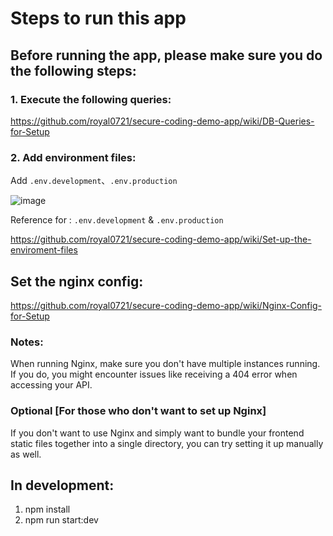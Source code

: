 # Steps to run this app

## Before running the app, please make sure you do the following steps:

### 1. Execute the following queries:

https://github.com/royal0721/secure-coding-demo-app/wiki/DB-Queries-for-Setup

### 2. Add environment files:

Add `.env.development`、`.env.production`

![image](https://github.com/user-attachments/assets/20e4bd3a-ba22-46c4-9d13-7b2fe282582f)

Reference for : `.env.development` & `.env.production`

https://github.com/royal0721/secure-coding-demo-app/wiki/Set-up-the-enviroment-files


## Set the nginx config:
https://github.com/royal0721/secure-coding-demo-app/wiki/Nginx-Config-for-Setup

### Notes: 
When running Nginx, make sure you don't have multiple instances running. If you do, you might encounter issues like receiving a 404 error when accessing your API.

### Optional [For those who don't want to set up Nginx]
If you don't want to use Nginx and simply want to bundle your frontend static files together into a single directory, you can try setting it up manually as well.

## In development:
1. npm install
2. npm run start:dev
